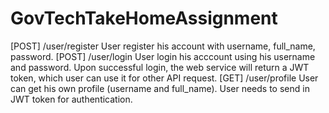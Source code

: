 # GovTechTakeHomeAssignment

[POST] /user/register
User register his account with username, full_name, password.
[POST] /user/login
User login his acccount using his username and password.
Upon successful login, the web service will return a JWT token, which user can use it for other API request.
[GET] /user/profile
User can get his own profile (username and full_name).
User needs to send in JWT token for authentication.
